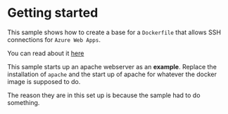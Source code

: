 # Getting started

This sample shows how to create a base for a `Dockerfile` that allows SSH connections for `Azure Web Apps`.

You can read about it [here](https://docs.microsoft.com/en-us/azure/app-service/tutorial-custom-container?pivots=container-linux#deploy-the-image-and-test-the-app)

This sample starts up an apache webserver as an **example**.  Replace the installation of `apache` and the start up of apache for whatever the docker image is supposed to do.

The reason they are in this set up is because the sample had to do something.